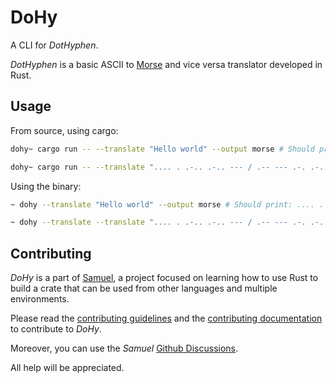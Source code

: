 # DoHy

A CLI for _DotHyphen_.

_DotHyphen_ is a basic ASCII to [Morse](https://en.wikipedia.org/wiki/Morse_code) and vice versa translator developed in Rust.

## Usage

From source, using cargo:

```bash
dohy~ cargo run -- --translate "Hello world" --output morse # Should print: .... . .-.. .-.. --- / .-- --- .-. .-.. -..
```

```bash
dohy~ cargo run -- --translate ".... . .-.. .-.. --- / .-- --- .-. .-.. -.." --output ascii # Should print: hello world
```

Using the binary:

```bash
~ dohy --translate "Hello world" --output morse # Should print: .... . .-.. .-.. --- / .-- --- .-. .-.. -..
```

```bash
~ dohy --translate --translate ".... . .-.. .-.. --- / .-- --- .-. .-.. -.." --output ascii # Should print: hello world
```

## Contributing

_DoHy_ is a part of [Samuel](https://github.com/isfegu/samuel), a project focused on learning how to use Rust to build a crate that can be used from other languages and multiple environments.

Please read the [contributing guidelines](https://github.com/isfegu/samuel#contributing) and the [contributing documentation](./CONTRIBUTING.md) to contribute to _DoHy_.

Moreover, you can use the _Samuel_ [Github Discussions](https://github.com/isfegu/samuel/discussions).

All help will be appreciated.

